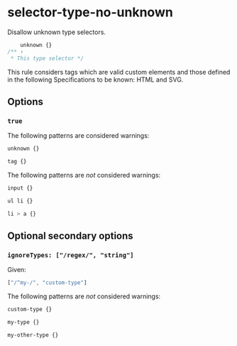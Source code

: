 # selector-type-no-unknown

Disallow unknown type selectors.

```css
    unknown {}
/** ↑
 * This type selector */
```

This rule considers tags which are valid custom elements and those defined in the following Specifications to be known: HTML and SVG.

## Options

### `true`

The following patterns are considered warnings:

```css
unknown {}
```

```css
tag {}
```

The following patterns are *not* considered warnings:

```css
input {}
```

```css
ul li {}
```

```css
li > a {}
```

## Optional secondary options

### `ignoreTypes: ["/regex/", "string"]`

Given:

```js
["/^my-/", "custom-type"]
```

The following patterns are *not* considered warnings:

```css
custom-type {}
```

```css
my-type {}
```

```css
my-other-type {}
```
